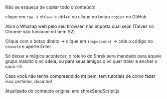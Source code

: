 Não se esqueça de copiar todo o conteúdo! 

clique em `raw` -> ctrl+a -> ctrl+c ou clique no botao `copiar` no GitHub

Abra o Whazap web pelo seu browser, não importa qual seja! (Talvez no Chrome não funcione mt bem S2)

Clique com o botao direito -> clique em `inspecionar` -> cole o código no `console` e aperte Enter

Só deixar a mágica acontecer, o roteiro do Shrek sera mandado para aquele grupo maldito q vc odeia, ou para seus amigos q vc quer trolar e encher o saco <3

Caso você não tenha compreendido mt bem, tem tutoriais de como fazer isso certinho, docinho!

Atualizado do conteudo original em: shrekSendScript.js
